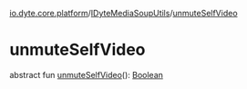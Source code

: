 [io.dyte.core.platform](../index.md)/[IDyteMediaSoupUtils](index.md)/[unmuteSelfVideo](unmute-self-video.md)

# unmuteSelfVideo


abstract fun [unmuteSelfVideo](unmute-self-video.md)(): [Boolean](https://kotlinlang.org/api/latest/jvm/stdlib/kotlin/-boolean/index.html)
